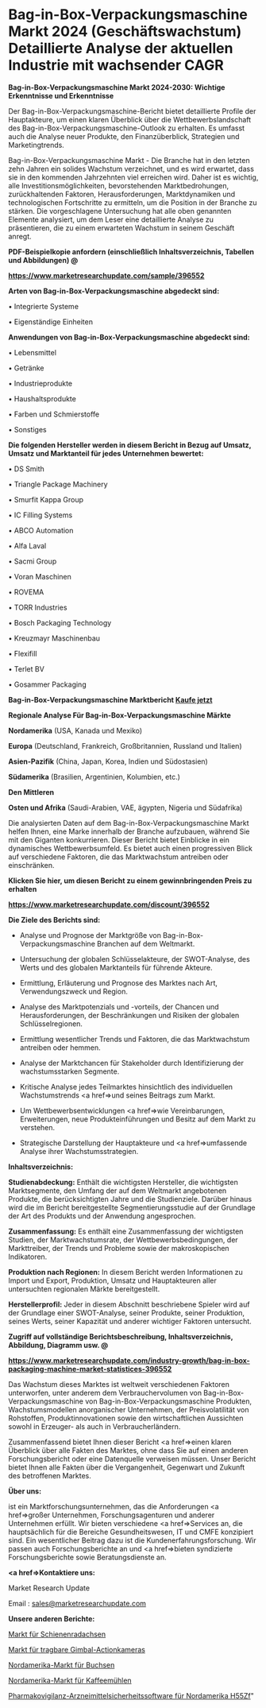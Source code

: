 # Bag-in-Box-Verpackungsmaschine Markt 2024 (Geschäftswachstum) Detaillierte Analyse der aktuellen Industrie mit wachsender CAGR

<strong>Bag-in-Box-Verpackungsmaschine Markt 2024-2030: Wichtige Erkenntnisse und Erkenntnisse</strong>

Der Bag-in-Box-Verpackungsmaschine-Bericht bietet detaillierte Profile der Hauptakteure, um einen klaren Überblick über die Wettbewerbslandschaft des Bag-in-Box-Verpackungsmaschine-Outlook zu erhalten. Es umfasst auch die Analyse neuer Produkte, den Finanzüberblick, Strategien und Marketingtrends.

Bag-in-Box-Verpackungsmaschine Markt - Die Branche hat in den letzten zehn Jahren ein solides Wachstum verzeichnet, und es wird erwartet, dass sie in den kommenden Jahrzehnten viel erreichen wird. Daher ist es wichtig, alle Investitionsmöglichkeiten, bevorstehenden Marktbedrohungen, zurückhaltenden Faktoren, Herausforderungen, Marktdynamiken und technologischen Fortschritte zu ermitteln, um die Position in der Branche zu stärken. Die vorgeschlagene Untersuchung hat alle oben genannten Elemente analysiert, um dem Leser eine detaillierte Analyse zu präsentieren, die zu einem erwarteten Wachstum in seinem Geschäft anregt.



<strong><b>PDF-Beispielkopie anfordern (einschließlich Inhaltsverzeichnis, Tabellen und Abbildungen) @ </b></strong>

<strong><a href=https://www.marketresearchupdate.com/sample/396552>

<strong>https://www.marketresearchupdate.com/sample/396552</u></a></strong></strong>



<strong>Arten von Bag-in-Box-Verpackungsmaschine abgedeckt sind:</strong>

• Integrierte Systeme

• Eigenständige Einheiten



<strong>Anwendungen von Bag-in-Box-Verpackungsmaschine abgedeckt sind:</strong>

• Lebensmittel

• Getränke

• Industrieprodukte

• Haushaltsprodukte

• Farben und Schmierstoffe

• Sonstiges



<strong>Die folgenden Hersteller werden in diesem Bericht in Bezug auf Umsatz, Umsatz und Marktanteil für jedes Unternehmen bewertet:</strong>

• DS Smith

• Triangle Package Machinery

• Smurfit Kappa Group

• IC Filling Systems

• ABCO Automation

• Alfa Laval

• Sacmi Group

• Voran Maschinen

• ROVEMA

• TORR Industries

• Bosch Packaging Technology

• Kreuzmayr Maschinenbau

• Flexifill

• Terlet BV

• Gosammer Packaging



<strong>Bag-in-Box-Verpackungsmaschine Marktbericht <a href=https://www.marketresearchupdate.com/buynow/396552>Kaufe jetzt</a></strong>



<strong>Regionale Analyse Für Bag-in-Box-Verpackungsmaschine Märkte</strong>



<strong>Nordamerika</strong> (USA, Kanada und Mexiko)



<strong>Europa</strong> (Deutschland, Frankreich, Großbritannien, Russland und Italien)



<strong>Asien-Pazifik</strong> (China, Japan, Korea, Indien und Südostasien)



<strong>Südamerika</strong> (Brasilien, Argentinien, Kolumbien, etc.)



<strong>Den Mittleren</strong> 

<strong>Osten und Afrika</strong> (Saudi-Arabien, VAE, ägypten, Nigeria und Südafrika)

Die analysierten Daten auf dem Bag-in-Box-Verpackungsmaschine Markt helfen Ihnen, eine Marke innerhalb der Branche aufzubauen, während Sie mit den Giganten konkurrieren. Dieser Bericht bietet Einblicke in ein dynamisches Wettbewerbsumfeld. Es bietet auch einen progressiven Blick auf verschiedene Faktoren, die das Marktwachstum antreiben oder einschränken.



<strong>Klicken Sie hier, um diesen Bericht zu einem gewinnbringenden Preis zu erhalten
</strong>

<strong><a href=https://www.marketresearchupdate.com/discount/396552>https://www.marketresearchupdate.com/discount/396552</b></u></strong></a>



<strong>Die Ziele des Berichts sind:</strong>

- Analyse und Prognose der Marktgröße von Bag-in-Box-Verpackungsmaschine Branchen auf dem Weltmarkt.

- Untersuchung der globalen Schlüsselakteure, der SWOT-Analyse, des Werts und des globalen Marktanteils für führende Akteure.

- Ermittlung, Erläuterung und Prognose des Marktes nach Art, Verwendungszweck und Region.

- Analyse des Marktpotenzials und -vorteils, der Chancen und Herausforderungen, der Beschränkungen und Risiken der globalen Schlüsselregionen.

- Ermittlung wesentlicher Trends und Faktoren, die das Marktwachstum antreiben oder hemmen.

- Analyse der Marktchancen für Stakeholder durch Identifizierung der wachstumsstarken Segmente.

- Kritische Analyse jedes Teilmarktes hinsichtlich des individuellen Wachstumstrends <a href=>und</a> seines Beitrags zum Markt.

- Um Wettbewerbsentwicklungen <a href=>wie</a> Vereinbarungen, Erweiterungen, neue Produkteinführungen und Besitz auf dem Markt zu verstehen.

- Strategische Darstellung der Hauptakteure und <a href=>umfas</a>sende Analyse ihrer Wachstumsstrategien.



<strong>Inhaltsverzeichnis:</strong>



<strong>Studienabdeckung:</strong> Enthält die wichtigsten Hersteller, die wichtigsten Marktsegmente, den Umfang der auf dem Weltmarkt angebotenen Produkte, die berücksichtigten Jahre und die Studienziele. Darüber hinaus wird die im Bericht bereitgestellte Segmentierungsstudie auf der Grundlage der Art des Produkts und der Anwendung angesprochen.



<strong>Zusammenfassung:</strong> Es enthält eine Zusammenfassung der wichtigsten Studien, der Marktwachstumsrate, der Wettbewerbsbedingungen, der Markttreiber, der Trends und Probleme sowie der makroskopischen Indikatoren.



<strong>Produktion nach Regionen:</strong> In diesem Bericht werden Informationen zu Import und Export, Produktion, Umsatz und Hauptakteuren aller untersuchten regionalen Märkte bereitgestellt.



<strong>Herstellerprofil:</strong> Jeder in diesem Abschnitt beschriebene Spieler wird auf der Grundlage einer SWOT-Analyse, seiner Produkte, seiner Produktion, seines Werts, seiner Kapazität und anderer wichtiger Faktoren untersucht.



<strong><b>Zugriff auf vollständige Berichtsbeschreibung, Inhaltsverzeichnis, Abbildung, Diagramm usw. @ </b></strong>

<strong><a href=https://www.marketresearchupdate.com/industry-growth/bag-in-box-packaging-machine-market-statistices-396552>https://www.marketresearchupdate.com/industry-growth/bag-in-box-packaging-machine-market-statistices-396552</a></strong>

Das Wachstum dieses Marktes ist weltweit verschiedenen Faktoren unterworfen, unter anderem dem Verbrauchervolumen von Bag-in-Box-Verpackungsmaschine von Bag-in-Box-Verpackungsmaschine Produkten, Wachstumsmodellen anorganischer Unternehmen, der Preisvolatilität von Rohstoffen, Produktinnovationen sowie den wirtschaftlichen Aussichten sowohl in Erzeuger- als auch in Verbraucherländern.

Zusammenfassend bietet Ihnen dieser Bericht <a href=>einen</a> klaren Überblick über alle Fakten des Marktes, ohne dass Sie auf einen anderen Forschungsbericht oder eine Datenquelle verweisen müssen. Unser Bericht bietet Ihnen alle Fakten über die Vergangenheit, Gegenwart und Zukunft des betroffenen Marktes.



<strong>Über uns:</strong>

 ist ein Marktforschungsunternehmen, das die Anforderungen <a href=>großer</a> Unternehmen, Forschungsagenturen und anderer Unternehmen erfüllt. Wir bieten verschiedene <a href=>Services</a> an, die hauptsächlich für die Bereiche Gesundheitswesen, IT und CMFE konzipiert sind. Ein wesentlicher Beitrag dazu ist die Kundenerfahrungsforschung. Wir passen auch Forschungsberichte an und <a href=>bieten</a> syndizierte Forschungsberichte sowie Beratungsdienste an.



<strong><a href=>Kontaktiere uns:</a></strong>

Market Research Update

Email : sales@marketresearchupdate.com



<strong>Unsere anderen Berichte:</strong>

<a href=https://www.linkedin.com/pulse/rail-wheel-axle-market-size-historical-growth>Markt für Schienenradachsen</a>

<a href=https://www.linkedin.com/pulse/handheld-gimbal-action-camera-market-2023-remarking>Markt für tragbare Gimbal-Actionkameras</a>

<a href=https://www.linkedin.com/pulse/north-america-bushings-market-report-2023-top-company>Nordamerika-Markt für Buchsen</a>

<a href=https://www.linkedin.com/pulse/north-america-coffee-grinder-market-2023-global>Nordamerika-Markt für Kaffeemühlen</a>

<a href=https://www.linkedin.com/pulse/north-america-pharmacovigilance-drug-safety-software-h55zf/>Pharmakovigilanz-Arzneimittelsicherheitssoftware für Nordamerika H55Zf</a>"
